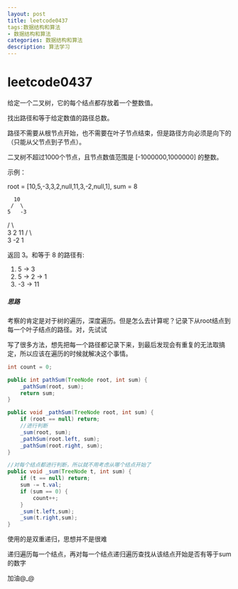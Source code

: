 ```yaml
---
layout: post
title: leetcode0437
tags:数据结构和算法
- 数据结构和算法
categories: 数据结构和算法
description: 算法学习
---
```

# leetcode0437

给定一个二叉树，它的每个结点都存放着一个整数值。

找出路径和等于给定数值的路径总数。

路径不需要从根节点开始，也不需要在叶子节点结束，但是路径方向必须是向下的（只能从父节点到子节点）。

二叉树不超过1000个节点，且节点数值范围是 [-1000000,1000000] 的整数。

示例：

root = [10,5,-3,3,2,null,11,3,-2,null,1], sum = 8

      10
     /  \
    5   -3
   / \           \
  3   2          11
 / \   \
3  -2   1

返回 3。和等于 8 的路径有:

1.  5 -> 3
2.  5 -> 2 -> 1
3.  -3 -> 11

##### 思路

考察的肯定是对于树的遍历，深度遍历。但是怎么去计算呢？记录下从root结点到每一个叶子结点的路径。对，先试试



写了很多方法，想先把每一个路径都记录下来，到最后发现会有重复的无法取搞定，所以应该在遍历的时候就解决这个事情。

```java
int count = 0;

public int pathSum(TreeNode root, int sum) {
    _pathSum(root, sum);
    return sum;
}

public void _pathSum(TreeNode root, int sum) {
    if (root == null) return;
    //进行判断
    _sum(root, sum);
    _pathSum(root.left, sum);
    _pathSum(root.right, sum);
}

//对每个结点都进行判断，所以就不用考虑从哪个结点开始了
public void _sum(TreeNode t, int sum) {
    if (t == null) return;
    sum -= t.val;
    if (sum == 0) {
        count++;
    }
    _sum(t.left,sum);
    _sum(t.right,sum);
}
```

使用的是双重递归，思想并不是很难

递归遍历每一个结点，再对每一个结点递归遍历查找从该结点开始是否有等于sum的数字

加油@_@